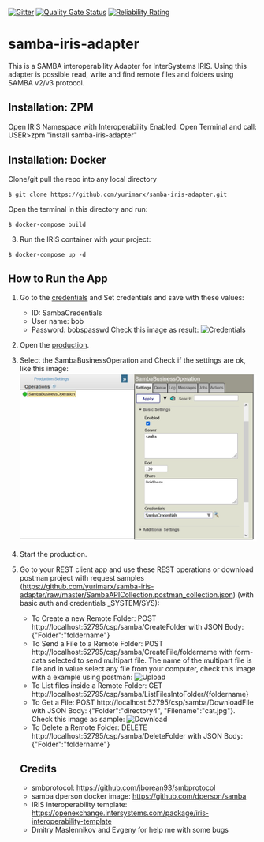  [![Gitter](https://img.shields.io/badge/Available%20on-Intersystems%20Open%20Exchange-00b2a9.svg)](https://openexchange.intersystems.com/package/iris-interoperability-template)
 [![Quality Gate Status](https://community.objectscriptquality.com/api/project_badges/measure?project=intersystems_iris_community%2Firis-interoperability-template&metric=alert_status)](https://community.objectscriptquality.com/dashboard?id=intersystems_iris_community%2Firis-interoperability-template)
 [![Reliability Rating](https://community.objectscriptquality.com/api/project_badges/measure?project=intersystems_iris_community%2Firis-interoperability-template&metric=reliability_rating)](https://community.objectscriptquality.com/dashboard?id=intersystems_iris_community%2Firis-interoperability-template)
# samba-iris-adapter
This is a SAMBA interoperability Adapter for InterSystems IRIS.
Using this adapter is possible read, write and find remote files and folders using SAMBA v2/v3 protocol.

## Installation: ZPM

Open IRIS Namespace with Interoperability Enabled.
Open Terminal and call:
USER>zpm "install samba-iris-adapter"

## Installation: Docker
Clone/git pull the repo into any local directory

```
$ git clone https://github.com/yurimarx/samba-iris-adapter.git
```

Open the terminal in this directory and run:

```
$ docker-compose build
```

3. Run the IRIS container with your project:

```
$ docker-compose up -d
```

## How to Run the App

1. Go to the [credentials](http://localhost:52795/csp/user/EnsPortal.Credentials.zen?$NAMESPACE=USER&$NAMESPACE=USER&) and Set credentials and save with these values:
    - ID: SambaCredentials
    - User name: bob
    - Password: bobspasswd
Check this image as result:
    ![Credentials](https://github.com/yurimarx/samba-iris-adapter/raw/master/credentials.jpg "Credentials")

2. Open the [production](http://localhost:52795/csp/user/EnsPortal.ProductionConfig.zen?PRODUCTION=dc.samba.SambaProduction).

3. Select the SambaBusinessOperation and Check if the settings are ok, like this image:
![BuninessOperation](https://github.com/yurimarx/samba-iris-adapter/raw/master/operationconfig.jpg "BusinessOperation") 

4. Start the production.

5. Go to your REST client app and use these REST operations or download postman project with request samples (https://github.com/yurimarx/samba-iris-adapter/raw/master/SambaAPICollection.postman_collection.json) (with basic auth and credentials _SYSTEM/SYS):
    - To Create a new Remote Folder: POST http://localhost:52795/csp/samba/CreateFolder with JSON Body: {"Folder":"foldername"}
    - To Send a File to a Remote Folder: POST http://localhost:52795/csp/samba/CreateFile/foldername with form-data selected to send multipart file. The name of the multipart file is file and in value select any file from your computer, check this image with a example using postman:
    ![Upload](https://github.com/yurimarx/samba-iris-adapter/raw/master/savefile.jpg "Upload")
    - To List files inside a Remote Folder: GET http://localhost:52795/csp/samba/ListFilesIntoFolder/{foldername}
    - To Get a File: POST http://localhost:52795/csp/samba/DownloadFile with JSON Body: {"Folder":"directory4", "Filename":"cat.jpg"}. Check this image as sample:
    ![Download](https://github.com/yurimarx/samba-iris-adapter/raw/master/downloadfile.jpg "Download")
    - To Delete a Remote Folder: DELETE http://localhost:52795/csp/samba/DeleteFolder with JSON Body: {"Folder":"foldername"}

    ## Credits
    -  smbprotocol: https://github.com/jborean93/smbprotocol
    -  samba dperson docker image: https://github.com/dperson/samba
    -  IRIS interoperability template: https://openexchange.intersystems.com/package/iris-interoperability-template
    -  Dmitry Maslennikov and Evgeny for help me with some bugs

    